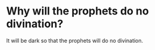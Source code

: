 # Why will the prophets do no divination?

It will be dark so that the prophets will do no divination.
